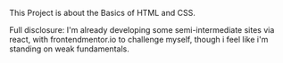 This Project is about the Basics of HTML and CSS. 

Full disclosure: I'm already developing some semi-intermediate sites via react, with frontendmentor.io to challenge myself, though i feel like i'm standing on weak fundamentals.